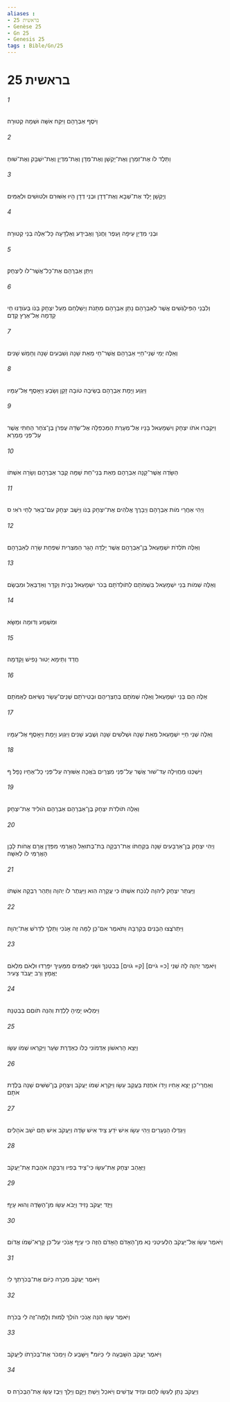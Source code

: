 ```yaml
---
aliases : 
- בראשית 25
- Genèse 25
- Gn 25
- Genesis 25
tags : Bible/Gn/25
---
```


# בראשית 25

###### 1
וַיֹּסֶף אַבְרָהָם וַיִּקַּח אִשָּׁה וּשְׁמָהּ קְטוּרָה׃
###### 2
וַתֵּלֶד לֹו אֶת־זִמְרָן וְאֶת־יָקְשָׁן וְאֶת־מְדָן וְאֶת־מִדְיָן וְאֶת־יִשְׁבָּק וְאֶת־שׁוּחַ׃
###### 3
וְיָקְשָׁן יָלַד אֶת־שְׁבָא וְאֶת־דְּדָן וּבְנֵי דְדָן הָיוּ אַשּׁוּרִם וּלְטוּשִׁים וּלְאֻמִּים׃
###### 4
וּבְנֵי מִדְיָן עֵיפָה וָעֵפֶר וַחֲנֹךְ וַאֲבִידָע וְאֶלְדָּעָה כָּל־אֵלֶּה בְּנֵי קְטוּרָה׃
###### 5
וַיִּתֵּן אַבְרָהָם אֶת־כָּל־אֲשֶׁר־לֹו לְיִצְחָק׃
###### 6
וְלִבְנֵי הַפִּילַגְשִׁים אֲשֶׁר לְאַבְרָהָם נָתַן אַבְרָהָם מַתָּנֹת וַיְשַׁלְּחֵם מֵעַל יִצְחָק בְּנֹו בְּעֹודֶנּוּ חַי קֵדְמָה אֶל־אֶרֶץ קֶדֶם׃
###### 7
וְאֵלֶּה יְמֵי שְׁנֵי־חַיֵּי אַבְרָהָם אֲשֶׁר־חָי מְאַת שָׁנָה וְשִׁבְעִים שָׁנָה וְחָמֵשׁ שָׁנִים׃
###### 8
וַיִּגְוַע וַיָּמָת אַבְרָהָם בְּשֵׂיבָה טֹובָה זָקֵן וְשָׂבֵעַ וַיֵּאָסֶף אֶל־עַמָּיו׃
###### 9
וַיִּקְבְּרוּ אֹתֹו יִצְחָק וְיִשְׁמָעֵאל בָּנָיו אֶל־מְעָרַת הַמַּכְפֵּלָה אֶל־שְׂדֵה עֶפְרֹן בֶּן־צֹחַר הַחִתִּי אֲשֶׁר עַל־פְּנֵי מַמְרֵא׃
###### 10
הַשָּׂדֶה אֲשֶׁר־קָנָה אַבְרָהָם מֵאֵת בְּנֵי־חֵת שָׁמָּה קֻבַּר אַבְרָהָם וְשָׂרָה אִשְׁתֹּו׃
###### 11
וַיְהִי אַחֲרֵי מֹות אַבְרָהָם וַיְבָרֶךְ אֱלֹהִים אֶת־יִצְחָק בְּנֹו וַיֵּשֶׁב יִצְחָק עִם־בְּאֵר לַחַי רֹאִי׃ ס
###### 12
וְאֵלֶּה תֹּלְדֹת יִשְׁמָעֵאל בֶּן־אַבְרָהָם אֲשֶׁר יָלְדָה הָגָר הַמִּצְרִית שִׁפְחַת שָׂרָה לְאַבְרָהָם׃
###### 13
וְאֵלֶּה שְׁמֹות בְּנֵי יִשְׁמָעֵאל בִּשְׁמֹתָם לְתֹולְדֹתָם בְּכֹר יִשְׁמָעֵאל נְבָיֹת וְקֵדָר וְאַדְבְּאֵל וּמִבְשָׂם׃
###### 14
וּמִשְׁמָע וְדוּמָה וּמַשָּׂא׃
###### 15
חֲדַד וְתֵימָא יְטוּר נָפִישׁ וָקֵדְמָה׃
###### 16
אֵלֶּה הֵם בְּנֵי יִשְׁמָעֵאל וְאֵלֶּה שְׁמֹתָם בְּחַצְרֵיהֶם וּבְטִירֹתָם שְׁנֵים־עָשָׂר נְשִׂיאִם לְאֻמֹּתָם׃
###### 17
וְאֵלֶּה שְׁנֵי חַיֵּי יִשְׁמָעֵאל מְאַת שָׁנָה וּשְׁלֹשִׁים שָׁנָה וְשֶׁבַע שָׁנִים וַיִּגְוַע וַיָּמָת וַיֵּאָסֶף אֶל־עַמָּיו׃
###### 18
וַיִּשְׁכְּנוּ מֵחֲוִילָה עַד־שׁוּר אֲשֶׁר עַל־פְּנֵי מִצְרַיִם בֹּאֲכָה אַשּׁוּרָה עַל־פְּנֵי כָל־אֶחָיו נָפָל׃ ף
###### 19
וְאֵלֶּה תֹּולְדֹת יִצְחָק בֶּן־אַבְרָהָם אַבְרָהָם הֹולִיד אֶת־יִצְחָק׃
###### 20
וַיְהִי יִצְחָק בֶּן־אַרְבָּעִים שָׁנָה בְּקַחְתֹּו אֶת־רִבְקָה בַּת־בְּתוּאֵל הָאֲרַמִּי מִפַּדַּן אֲרָם אֲחֹות לָבָן הָאֲרַמִּי לֹו לְאִשָּׁה׃
###### 21
וַיֶּעְתַּר יִצְחָק לַיהוָה לְנֹכַח אִשְׁתֹּו כִּי עֲקָרָה הִוא וַיֵּעָתֶר לֹו יְהוָה וַתַּהַר רִבְקָה אִשְׁתֹּו׃
###### 22
וַיִּתְרֹצֲצוּ הַבָּנִים בְּקִרְבָּהּ וַתֹּאמֶר אִם־כֵּן לָמָּה זֶּה אָנֹכִי וַתֵּלֶךְ לִדְרֹשׁ אֶת־יְהוָה׃
###### 23
וַיֹּאמֶר יְהוָה לָהּ שְׁנֵי [כ= גֹיִים] [ק= גֹויִם] בְּבִטְנֵךְ וּשְׁנֵי לְאֻמִּים מִמֵּעַיִךְ יִפָּרֵדוּ וּלְאֹם מִלְאֹם יֶאֱמָץ וְרַב יַעֲבֹד צָעִיר׃
###### 24
וַיִּמְלְאוּ יָמֶיהָ לָלֶדֶת וְהִנֵּה תֹוםִם בְּבִטְנָהּ׃
###### 25
וַיֵּצֵא הָרִאשֹׁון אַדְמֹונִי כֻּלֹּו כְּאַדֶּרֶת שֵׂעָר וַיִּקְרְאוּ שְׁמֹו עֵשָׂו׃
###### 26
וְאַחֲרֵי־כֵן יָצָא אָחִיו וְיָדֹו אֹחֶזֶת בַּעֲקֵב עֵשָׂו וַיִּקְרָא שְׁמֹו יַעֲקֹב וְיִצְחָק בֶּן־שִׁשִּׁים שָׁנָה בְּלֶדֶת אֹתָם׃
###### 27
וַיִּגְדְּלוּ הַנְּעָרִים וַיְהִי עֵשָׂו אִישׁ יֹדֵעַ צַיִד אִישׁ שָׂדֶה וְיַעֲקֹב אִישׁ תָּם יֹשֵׁב אֹהָלִים׃
###### 28
וַיֶּאֱהַב יִצְחָק אֶת־עֵשָׂו כִּי־צַיִד בְּפִיו וְרִבְקָה אֹהֶבֶת אֶת־יַעֲקֹב׃
###### 29
וַיָּזֶד יַעֲקֹב נָזִיד וַיָּבֹא עֵשָׂו מִן־הַשָּׂדֶה וְהוּא עָיֵף׃
###### 30
וַיֹּאמֶר עֵשָׂו אֶל־יַעֲקֹב הַלְעִיטֵנִי נָא מִן־הָאָדֹם הָאָדֹם הַזֶּה כִּי עָיֵף אָנֹכִי עַל־כֵּן קָרָא־שְׁמֹו אֱדֹום׃
###### 31
וַיֹּאמֶר יַעֲקֹב מִכְרָה כַיֹּום אֶת־בְּכֹרָתְךָ לִי׃
###### 32
וַיֹּאמֶר עֵשָׂו הִנֵּה אָנֹכִי הֹולֵךְ לָמוּת וְלָמָּה־זֶּה לִי בְּכֹרָה׃
###### 33
וַיֹּאמֶר יַעֲקֹב הִשָּׁבְעָה לִּי כַּיֹּומ* וַיִּשָּׁבַע לֹו וַיִּמְכֹּר אֶת־בְּכֹרָתֹו לְיַעֲקֹב׃
###### 34
וְיַעֲקֹב נָתַן לְעֵשָׂו לֶחֶם וּנְזִיד עֲדָשִׁים וַיֹּאכַל וַיֵּשְׁתְּ וַיָּקָם וַיֵּלַךְ וַיִּבֶז עֵשָׂו אֶת־הַבְּכֹרָה׃ ס
